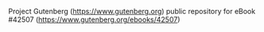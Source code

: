 Project Gutenberg (https://www.gutenberg.org) public repository for eBook #42507 (https://www.gutenberg.org/ebooks/42507)

